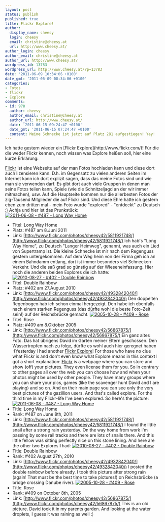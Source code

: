 ```yaml
---
layout: post
status: publish
published: true
title: Flickr Explore!
author:
  display_name: cheesy
  login: cheesy
  email: christine@cheesy.at
  url: http://www.cheesy.at/
author_login: cheesy
author_email: christine@cheesy.at
author_url: http://www.cheesy.at/
wordpress_id: 13783
wordpress_url: http://www.cheesy.at/?p=13783
date: '2011-06-09 10:34:06 +0100'
date_gmt: '2011-06-09 08:34:06 +0100'
categories:
- Fotos
- flickr
- Explore
comments:
- id: 978
  author: cheesy
  author_email: christine@cheesy.at
  author_url: http://www.cheesy.at/
  date: '2011-06-15 09:24:47 +0100'
  date_gmt: '2011-06-15 07:24:47 +0100'
  content: Meine Schnecke ist jetzt auf Platz 281 aufgestiegen! Yay!
---
```

<!--:de-->Ich hatte gestern wieder ein [Flickr Explore](http://www.flickr.com/)! Für die die weder Flickr kennen, noch wissen was Explore heißen soll, hier eine kurze Erklärung:
[Flickr](http://www.flickr.com/) ist eine Webseite auf der man Fotos hochladen kann und diese dort auch lizensieren kann. D.h. im Gegensatz zu vielen anderen Seiten im Internet kann ich dort explizit sagen, dass das meine Fotos sind und wie man sie verwenden darf. Es gibt dort auch viele Gruppen in denen man seine Fotos teilen kann, Spiele (wie die Schnitzeljagd an der wir immer mitmachen), usw. Auf die Hauptseite kommen nur die allerbesten Fotos der zig-Tausend Mitglieder die auf Flickr sind. Und diese Ehre hatte ich gestern eben zum dritten mal - mein Foto wurde "explored" - "entdeckt" zu Deutsch :) Achja und hier ist das Prunkstück:
[![](http://www.cheesy.at/wp-content/uploads/2011-06-08-487-Long-Way-Home-209x300.jpg "2011-06-08 - #487 - Long Way Home")](http://www.cheesy.at/wp-content/uploads/2011-06-08-487-Long-Way-Home.jpg)
- Titel: Long Way Home
- Platz: #487 am 8.Juni 2011
- Link: [http://www.flickr.com/photos/cheesy42/5811921748/](http://www.flickr.com/photos/cheesy42/5811921748/)
Ich hab's "Long Way Home", zu Deutsch "Langer Heimweg", genannt, was auch ein Lied von Supertramp ist. Die kleine Schnecke ist mir nach dem Regenguss gestern untergekommen. Auf dem Weg heim von der Firma geh ich an einem Bahndamm entlang, dort ist immer besonders viel Schnecken-Verkehr. Und die saß grad so günstig auf der Wieseneinfassung.
Hier noch die anderen beiden Explores die ich hatte:
[![](http://www.cheesy.at/wp-content/uploads/2010-08-27-402-Double-Rainbow-300x225.jpg "2010-08-27 - #402 - Double Rainbow")](http://www.cheesy.at/wp-content/uploads/2010-08-27-402-Double-Rainbow.jpg)
- Titel: Double Rainbow
- Platz: #402 am 27.August 2010
- Link: [http://www.flickr.com/photos/cheesy42/4932842040/](http://www.flickr.com/photos/cheesy42/4932842040/)
Den doppelten Regenbogen hab ich schon einmal hergezeigt. Den habe ich ebenfalls nach einem starken Regenguss (das dürfte wohl die beste Foto-Zeit sein!) auf der Reichsbrücke gemacht.
[![](http://www.cheesy.at/wp-content/uploads/2005-10-28-409-Rose-300x278.jpg "2005-10-28 - #409 - Rose")](http://www.cheesy.at/wp-content/uploads/2005-10-28-409-Rose.jpg)
- Titel: Rose
- Platz: #409 am 8.Oktober 2005
- Link: [http://www.flickr.com/photos/cheesy42/56867875/](http://www.flickr.com/photos/cheesy42/56867875/)
Ein ganz altes Foto. Das hat übrigens David im Garten meiner Eltern geschossen. Den Wassertropfen nach zu folge, dürfte es wohl auch hier geregnet haben :)<!--:--><!--:en-->Yesterday I had another [Flickr Explore](http://www.flickr.com/)! For those who have no clue what Flickr is and don't even know what Explore means in this context I got a short explanation:
[Flickr](http://www.flickr.com/) is a webpage where you can store and show (off) your pictures. They even license them for you. So in contrary to other pages all over the web you can choose how and when your photos might be used by other people. They have many groups where you can share your pics, games (like the scavenger hunt David and I are playing) and so on. And on their main page you can see only the very best pictures of the gazillion users. And that's called explore. For the third time in my Flickr-life I've been explored. So here's the picture:
[![](http://www.cheesy.at/wp-content/uploads/2011-06-08-487-Long-Way-Home-209x300.jpg "2011-06-08 - #487 - Long Way Home")](http://www.cheesy.at/wp-content/uploads/2011-06-08-487-Long-Way-Home.jpg)
- Title: Long Way Home
- Rank: #487 on June 8th, 2011
- Link: [http://www.flickr.com/photos/cheesy42/5811921748/](http://www.flickr.com/photos/cheesy42/5811921748/)
I found the little snail after a strong rain yesterday. On the way home from work I'm passing by some rail tracks and there are lots of snails there. And this little fellow was sitting perfectly nice on this stone lining.
And here are the other two Explores I had:
[![](http://www.cheesy.at/wp-content/uploads/2010-08-27-402-Double-Rainbow-300x225.jpg "2010-08-27 - #402 - Double Rainbow")](http://www.cheesy.at/wp-content/uploads/2010-08-27-402-Double-Rainbow.jpg)
- Title: Double Rainbow
- Rank: #402 August 27th, 2010
- Link: [http://www.flickr.com/photos/cheesy42/4932842040/](http://www.flickr.com/photos/cheesy42/4932842040/)
I posted the double rainbow before already. I took this picture after strong rain (again! That must be the best time to take pictures!) on Reichsbrücke (a bridge crossing Danube river).
[![](http://www.cheesy.at/wp-content/uploads/2005-10-28-409-Rose-300x278.jpg "2005-10-28 - #409 - Rose")](http://www.cheesy.at/wp-content/uploads/2005-10-28-409-Rose.jpg)
- Title: Rose
- Rank: #409 on October 8th, 2005
- Link: [http://www.flickr.com/photos/cheesy42/56867875/](http://www.flickr.com/photos/cheesy42/56867875/)
This is an old picture. David took it in my parents garden. And looking at the water droplets, I guess it was raining as well :)<!--:-->
